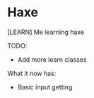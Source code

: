 # Haxe
[LEARN] Me learning haxe

TODO:
- Add more learn classes

What it now has:
- Basic input getting
